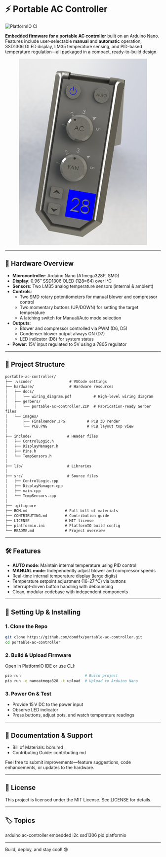 # ⚡ Portable AC Controller

![PlatformIO CI](https://github.com/dondfx/portable-ac-controller/actions/workflows/ci.yml/badge.svg?branch=main)

**Embedded firmware for a portable AC controller** built on an Arduino Nano. Features include user-selectable **manual** and **automatic** operation, SSD1306 OLED display, LM35 temperature sensing, and PID-based temperature regulation—all packaged in a compact, ready-to-build design.

<p align="center">
  <img src="/hardware/images/FinalRender.JPG" alt="PortableACController" height="600"/>
</p>

---

## 🔌 Hardware Overview

- **Microcontroller**: Arduino Nano (ATmega328P, SMD)
- **Display**: 0.96″ SSD1306 OLED (128×64) over I²C
- **Sensors**: Two LM35 analog temperature sensors (internal & ambient)
- **Controls**:
  - Two SMD rotary potentiometers for manual blower and compressor control
  - Two momentary buttons (UP/DOWN) for setting the target temperature
  - A latching switch for Manual/Auto mode selection
- **Outputs**:
  - Blower and compressor controlled via PWM (D6, D5)
  - Condenser blower output always ON (D7)
  - LED indicator (D8) for system status
- **Power**: 15V input regulated to 5V using a 7805 regulator

---

## 📁 Project Structure

```
portable-ac-controller/
├── .vscode/                 # VSCode settings
├── hardware/                # Hardware resources
│   ├── docs/
│   │   └── wiring_diagram.pdf          # High-level wiring diagram
│   ├── gerbers/
│   │   └── portable-ac-controller.ZIP  # Fabrication-ready Gerber files
│   └── images/
│       ├── FinalRender.JPG          # PCB 3D render
│       └── PCB.PNG                  # PCB layout top view
│
├── include/                # Header files
│   ├── ControlLogic.h
│   ├── DisplayManager.h
│   ├── Pins.h
│   └── TempSensors.h
│
├── lib/                    # Libraries
│
├── src/                    # Source files
│   ├── ControlLogic.cpp
│   ├── DisplayManager.cpp
│   ├── main.cpp
│   └── TempSensors.cpp
│
├── .gitignore
├── BOM.md                 # Full bill of materials
├── CONTRIBUTING.md        # Contribution guide
├── LICENSE                # MIT license
├── platformio.ini         # PlatformIO build config
└── README.md              # Project overview
```

---

## 🛠 Features

- **AUTO mode**: Maintain internal temperature using PID control
- **MANUAL mode**: Independently adjust blower and compressor speeds
- Real-time internal temperature display (large digits)
- Temperature setpoint adjustment (16–27 °C) via buttons
- Interrupt-driven button handling with debouncing
- Clean, modular codebase with independent components

---

## 🔧 Setting Up & Installing

### 1. **Clone the Repo**

```bash
git clone https://github.com/dondfx/portable-ac-controller.git
cd portable-ac-controller
```

### 2. Build & Upload Firmware

Open in PlatformIO IDE or use CLI:

```bash
pio run                             # Build project
pio run -e nanoatmega328 -t upload  # Upload to Arduino Nano
```

### 3. Power On & Test

- Provide 15 V DC to the power input
- Observe LED indicator
- Press buttons, adjust pots, and watch temperature readings

---

## 📘 Documentation & Support

- Bill of Materials: bom.md
- Contributing Guide: contributing.md

Feel free to submit improvements—feature suggestions, code enhancements, or updates to the hardware.

---

## 📝 License

This project is licensed under the MIT License. See LICENSE for details.

---

## 🏷 Topics

arduino ac-controller embedded i2c ssd1306 pid platformio

---

Build, deploy, and stay cool! 😎